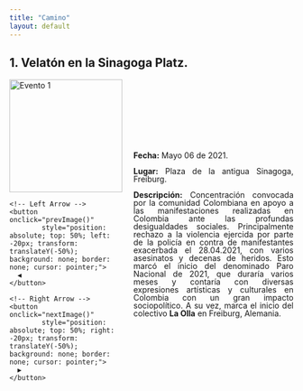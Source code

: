 ```yaml
---
title: "Camino"
layout: default
---
```


## 1. Velatón en la Sinagoga Platz.

<div style="display: flex; align-items: center; max-width: 1200px; margin: auto;">
  <!-- Image Carousel -->
  <div style="position: relative; width: 2400px; margin-right: 20px;">
    <img id="carousel-image" src="{{ site.baseurl }}/assets/images/velaton_06052021.JPG" 
        alt="Evento 1" style="width: 200px; display: block;">
    
    <!-- Left Arrow -->
    <button onclick="prevImage()" 
            style="position: absolute; top: 50%; left: -20px; transform: translateY(-50%); background: none; border: none; cursor: pointer;">
      ◀
    </button>
    
    <!-- Right Arrow -->
    <button onclick="nextImage()" 
            style="position: absolute; top: 50%; right: -20px; transform: translateY(-50%); background: none; border: none; cursor: pointer;">
      ▶
    </button>
  </div>

  <!-- Description -->
  <div style="line-height: 1.0; text-align: justify; margin: 0;">
    <p><strong>Fecha:</strong> Mayo 06 de 2021.</p>
    <p><strong>Lugar:</strong> Plaza de la antigua Sinagoga, Freiburg.</p>
    <p><strong>Descripción:</strong> Concentración convocada por la comunidad Colombiana en apoyo a las manifestaciones realizadas en Colombia ante las profundas desigualdades sociales. Principalmente rechazo a la violencia ejercida por parte de la policía en contra de manifestantes exacerbada el 28.04.2021, con varios asesinatos y decenas de heridos. Esto marcó el inicio del denominado Paro Nacional de 2021, que duraría varios meses y contaría con diversas expresiones artísticas y culturales en Colombia con un gran impacto sociopolítico. A su vez, marca el inicio del colectivo <strong>La Olla</strong> en Freiburg, Alemania.
    </p>
  </div>
</div>

<!-- JavaScript for Carousel -->
<script>
  var images = [
    "{{ site.baseurl }}/assets/images/velaton_06052021.JPG",
    "{{ site.baseurl }}/assets/images/velaton_2.JPG",
    "{{ site.baseurl }}/assets/images/velaton_3.JPG",
    "{{ site.baseurl }}/assets/images/velaton_4.JPG",
    "{{ site.baseurl }}/assets/images/velaton_5.JPG",
    "{{ site.baseurl }}/assets/images/velaton_6.JPG"
  ];
  var currentIndex = 0;
  var imgElement = document.getElementById("carousel-image");

  function nextImage() {
    currentIndex = (currentIndex + 1) % images.length;
    imgElement.src = images[currentIndex];
  }

  function prevImage() {
    currentIndex = (currentIndex - 1 + images.length) % images.length;
    imgElement.src = images[currentIndex];
  }
</script>
